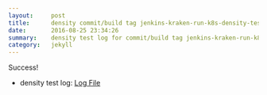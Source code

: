 ```yaml
---
layout:     post
title:      density commit/build tag jenkins-kraken-run-k8s-density-tests-127-3
date:       2016-08-25 23:34:26
summary:    density test log for commit/build tag jenkins-kraken-run-k8s-density-tests-127-3.
category:   jekyll
---
```


Success!

- density test log: [Log File](http://s3-us-west-2.amazonaws.com/kraken-e2e-logs/density/jenkins-kraken-run-k8s-density-tests-127-3/build-log.txt)
